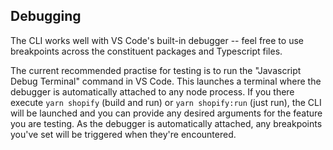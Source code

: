 ## Debugging

The CLI works well with VS Code's built-in debugger -- feel free to use breakpoints across the constituent packages and Typescript files.

The current recommended practise for testing is to run the "Javascript Debug Terminal" command in VS Code. This launches a terminal where the debugger is automatically attached to any node process. If you there execute `yarn shopify` (build and run) or `yarn shopify:run` (just run), the CLI will be launched and you can provide any desired arguments for the feature you are testing. As the debugger is automatically attached, any breakpoints you've set will be triggered when they're encountered.
